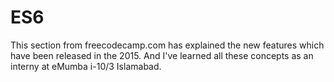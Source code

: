 # ES6
This section from freecodecamp.com has explained the new features which have been released in the 2015.
And I've learned all these concepts as an interny at eMumba i-10/3 Islamabad.
